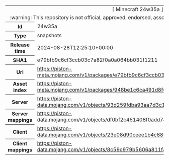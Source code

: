 <html><table>
<tr><td colspan="2" align="center"><img width="0" height="0"><br/>⌈ Minecraft 24w35a ⌋<br/><img width="0" height="0"></td></tr>
<tr><td colspan="2" align="center"><img width="0" height="0"><br/>
:warning: This repository is not official, approved, endorsed, associated or connected with Mojang :warning:
<br/><img width="0" height="0"></td></tr>
<tr><th>Id</th><td>24w35a</td></tr>
<tr><th>Type</th><td>snapshots</td></tr>
<tr><th>Release time</th><td>2024-08-28T12:25:10+00:00</td></tr>
<tr><th>SHA1</th><td>e79bfb9c6cf3ccb03c7a82f0a0a064bb031f1211</td></tr>
<tr><th>Url</th><td><a href="https://piston-meta.mojang.com/v1/packages/e79bfb9c6cf3ccb03c7a82f0a0a064bb031f1211/24w35a.json">https://piston-meta.mojang.com/v1/packages/e79bfb9c6cf3ccb03c7a82f0a0a064bb031f1211/24w35a.json</a></td></tr>
<tr><th>Asset index</th><td><a href="https://piston-meta.mojang.com/v1/packages/948be1c6ca491d8f6e50c6102ec34eba75f13bb3/17.json">https://piston-meta.mojang.com/v1/packages/948be1c6ca491d8f6e50c6102ec34eba75f13bb3/17.json</a></td></tr>
<tr><th>Server</th><td><a href="https://piston-data.mojang.com/v1/objects/93d259fdba93aa7d3c1763cfb0136295087e0de3/server.jar">https://piston-data.mojang.com/v1/objects/93d259fdba93aa7d3c1763cfb0136295087e0de3/server.jar</a></td></tr>
<tr><th>Server mappings</th><td><a href="https://piston-data.mojang.com/v1/objects/df0bf2c451408f0add7440923142212574d5e0d3/server.txt">https://piston-data.mojang.com/v1/objects/df0bf2c451408f0add7440923142212574d5e0d3/server.txt</a></td></tr>
<tr><th>Client</th><td><a href="https://piston-data.mojang.com/v1/objects/23e08d90ceee1b4c8864946479a766e7074f449f/client.jar">https://piston-data.mojang.com/v1/objects/23e08d90ceee1b4c8864946479a766e7074f449f/client.jar</a></td></tr>
<tr><th>Client mappings</th><td><a href="https://piston-data.mojang.com/v1/objects/8c59c979b5606a811f45aacfe955d5e99f903187/client.txt">https://piston-data.mojang.com/v1/objects/8c59c979b5606a811f45aacfe955d5e99f903187/client.txt</a></td></tr>
</table></html>